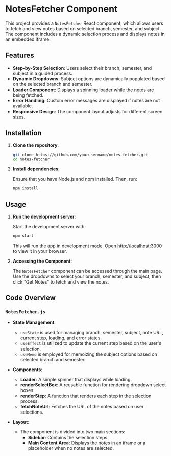 # NotesFetcher Component

This project provides a `NotesFetcher` React component, which allows users to fetch and view notes based on selected branch, semester, and subject. The component includes a dynamic selection process and displays notes in an embedded iframe. 

## Features

- **Step-by-Step Selection**: Users select their branch, semester, and subject in a guided process.
- **Dynamic Dropdowns**: Subject options are dynamically populated based on the selected branch and semester.
- **Loader Component**: Displays a spinning loader while the notes are being fetched.
- **Error Handling**: Custom error messages are displayed if notes are not available.
- **Responsive Design**: The component layout adjusts for different screen sizes.

## Installation

1. **Clone the repository**:

   ```bash
   git clone https://github.com/yourusername/notes-fetcher.git
   cd notes-fetcher
   ```

2. **Install dependencies**:

   Ensure that you have Node.js and npm installed. Then, run:

   ```bash
   npm install
   ```

## Usage

1. **Run the development server**:

   Start the development server with:

   ```bash
   npm start
   ```

   This will run the app in development mode. Open [http://localhost:3000](http://localhost:3000) to view it in your browser.

2. **Accessing the Component**:

   The `NotesFetcher` component can be accessed through the main page. Use the dropdowns to select your branch, semester, and subject, then click "Get Notes" to fetch and view the notes.

## Code Overview

### `NotesFetcher.js`

- **State Management**: 
  - `useState` is used for managing branch, semester, subject, note URL, current step, loading, and error states.
  - `useEffect` is utilized to update the current step based on the user's selection.
  - `useMemo` is employed for memoizing the subject options based on selected branch and semester.

- **Components**:
  - **Loader**: A simple spinner that displays while loading.
  - **renderSelectBox**: A reusable function for rendering dropdown select boxes.
  - **renderStep**: A function that renders each step in the selection process.
  - **fetchNoteUrl**: Fetches the URL of the notes based on user selections.

- **Layout**:
  - The component is divided into two main sections:
    - **Sidebar**: Contains the selection steps.
    - **Main Content Area**: Displays the notes in an iframe or a placeholder when no notes are selected.


